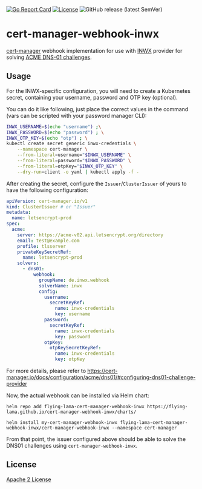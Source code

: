 [![Go Report Card](https://goreportcard.com/badge/github.com/flying-lama/cert-manager-webhook-inwx)](https://goreportcard.com/report/github.com/aellwein/cert-manager-webhook-inwx)
[![License](https://img.shields.io/github/license/flying-lama/cert-manager-webhook-inwx)](https://github.com/flying-lama/cert-manager-webhook-inwx/blob/main/LICENSE)
![GitHub release (latest SemVer)](https://img.shields.io/github/v/release/flying-lama/cert-manager-webhook-inwx)

cert-manager-webhook-inwx
===========================

[cert-manager](https://cert-manager.io) webhook implementation for use
with [INWX](https://www.inwx.de) provider for solving [ACME DNS-01 challenges](https://cert-manager.io/docs/configuration/acme/dns01/).

Usage
-----

For the INWX-specific configuration, you will need to create a Kubernetes
secret, containing your username, password and OTP key (optional).

You can do it like following, just place the correct values in the command (vars can be scripted with your password manager CLI):

```bash
INWX_USERNAME=$(echo "username") ;\
INWX_PASSWORD=$(echo "password") ; \
INWX_OTP_KEY=$(echo "otp") ; \
kubectl create secret generic inwx-credentials \
    --namespace cert-manager \
    --from-literal=username="$INWX_USERNAME" \
    --from-literal=password="$INWX_PASSWORD" \
    --from-literal=otpKey="$INWX_OTP_KEY" \
    --dry-run=client -o yaml | kubectl apply -f -
```

After creating the secret, configure the ``Issuer``/``ClusterIssuer`` of
yours to have the following configuration:
```yml
apiVersion: cert-manager.io/v1
kind: ClusterIssuer # or "Issuer"
metadata:
  name: letsencrypt-prod
spec:
  acme:
    server: https://acme-v02.api.letsencrypt.org/directory
    email: test@example.com
    profile: tlsserver
    privateKeySecretRef:
      name: letsencrypt-prod
    solvers:
      - dns01:
          webhook:
            groupName: de.inwx.webhook
            solverName: inwx
            config:
              username:
                secretKeyRef:
                  name: inwx-credentials
                  key: username
              password:
                secretKeyRef:
                  name: inwx-credentials
                  key: password
              otpKey:
                otpKeySecretKeyRef:
                  name: inwx-credentials
                  key: otpKey
```
For more details, please refer to https://cert-manager.io/docs/configuration/acme/dns01/#configuring-dns01-challenge-provider

Now, the actual webhook can be installed via Helm chart:
```
helm repo add flying-lama-cert-manager-webhook-inwx https://flying-lama.github.io/cert-manager-webhook-inwx/charts/

helm install my-cert-manager-webhook-inwx flying-lama-cert-manager-webhook-inwx/cert-manager-webhook-inwx --namespace cert-manager
```
From that point, the issuer configured above should be able to solve
the DNS01 challenges using ``cert-manager-webhook-inwx``.


License
-------

[Apache 2 License](./LICENSE)



